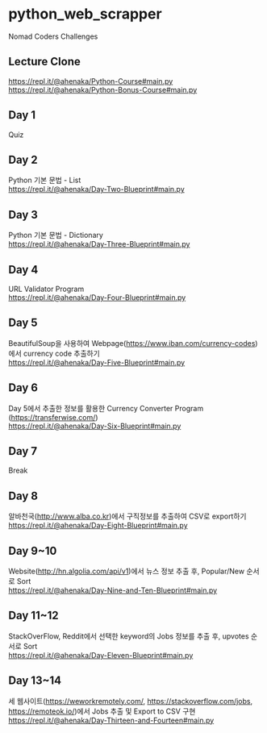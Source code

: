 # python_web_scrapper
Nomad Coders Challenges


## Lecture Clone
https://repl.it/@ahenaka/Python-Course#main.py  
https://repl.it/@ahenaka/Python-Bonus-Course#main.py

## Day 1
Quiz

## Day 2
Python 기본 문법 - List  
https://repl.it/@ahenaka/Day-Two-Blueprint#main.py  

## Day 3
Python 기본 문법 - Dictionary  
https://repl.it/@ahenaka/Day-Three-Blueprint#main.py  

## Day 4
URL Validator Program  
https://repl.it/@ahenaka/Day-Four-Blueprint#main.py  

## Day 5
BeautifulSoup을 사용하여 Webpage(https://www.iban.com/currency-codes)에서 currency code 추출하기  
https://repl.it/@ahenaka/Day-Five-Blueprint#main.py  

## Day 6
Day 5에서 추출한 정보를 활용한 Currency Converter Program (https://transferwise.com/)  
https://repl.it/@ahenaka/Day-Six-Blueprint#main.py  

## Day 7
Break  

## Day 8
알바천국(http://www.alba.co.kr)에서 구직정보를 추출하여 CSV로 export하기  
https://repl.it/@ahenaka/Day-Eight-Blueprint#main.py  

## Day 9~10
Website(http://hn.algolia.com/api/v1)에서 뉴스 정보 추출 후, Popular/New 순서로 Sort  
https://repl.it/@ahenaka/Day-Nine-and-Ten-Blueprint#main.py  

## Day 11~12
StackOverFlow, Reddit에서 선택한 keyword의 Jobs 정보를 추출 후, upvotes 순서로 Sort  
https://repl.it/@ahenaka/Day-Eleven-Blueprint#main.py  

## Day 13~14
세 웹사이트(https://weworkremotely.com/, https://stackoverflow.com/jobs, https://remoteok.io/)에서 Jobs 추출 및 Export to CSV 구현  
https://repl.it/@ahenaka/Day-Thirteen-and-Fourteen#main.py  
